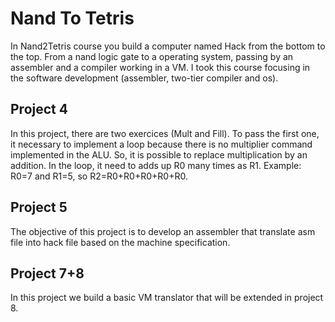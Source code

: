 # Nand To Tetris

In Nand2Tetris course you build a computer named Hack from the bottom to the top. 
From a nand logic gate to a operating system, passing by an assembler and a compiler working in a VM.
I took this course focusing in the software development (assembler, two-tier compiler and os).

## Project 4
In this project, there are two exercices (Mult and Fill).
To pass the first one, it necessary to implement a loop because there is no multiplier command implemented in the ALU. So, it is possible to replace multiplication by an addition. In the loop, it need to adds up R0 many times as R1. Example: R0=7 and R1=5, so R2=R0+R0+R0+R0+R0.

## Project 5
The objective of this project is to develop an assembler that translate asm file into hack file based on the machine specification.

## Project 7+8
In this project we build a basic VM translator that will be extended in project 8.
